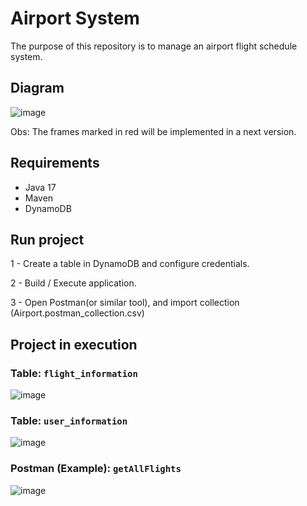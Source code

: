 # Airport System

The purpose of this repository is to manage an airport flight schedule system.

## Diagram

![image](https://user-images.githubusercontent.com/34632499/151712251-e8492d64-310c-4e14-b58b-908d16f341c9.png)

Obs: The frames marked in red will be implemented in a next version.

## Requirements

- Java 17
- Maven
- DynamoDB

## Run project

1 - Create a table in DynamoDB and configure credentials.

2 - Build / Execute application.

3 - Open Postman(or similar tool), and import collection (Airport.postman_collection.csv)

## Project in execution

### Table: `flight_information`

![image](https://user-images.githubusercontent.com/34632499/151645682-bcba6c0a-275d-4fab-9912-d279b49a93d4.png)

### Table: `user_information`

![image](https://user-images.githubusercontent.com/34632499/151645715-7a501076-e917-40de-8ec0-83d10e0bd385.png)

### Postman (Example): `getAllFlights`

![image](https://user-images.githubusercontent.com/34632499/151645763-7740efa4-4c56-4c44-9c2f-d3f486e51c1d.png)

